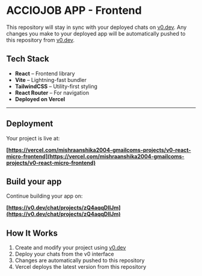 # ACCIOJOB APP - Frontend

This repository will stay in sync with your deployed chats on [v0.dev](https://v0.dev).
Any changes you make to your deployed app will be automatically pushed to this repository from [v0.dev](https://v0.dev).

##  Tech Stack

-  **React** – Frontend library
-  **Vite** – Lightning-fast bundler
-  **TailwindCSS** – Utility-first styling
-  **React Router** – For navigation
-  **Deployed on Vercel**

---
## Deployment

Your project is live at:

**[https://vercel.com/mishraanshika2004-gmailcoms-projects/v0-react-micro-frontend](https://vercel.com/mishraanshika2004-gmailcoms-projects/v0-react-micro-frontend)**

## Build your app

Continue building your app on:

**[https://v0.dev/chat/projects/zQ4aqqDIIJm](https://v0.dev/chat/projects/zQ4aqqDIIJm)**

## How It Works

1. Create and modify your project using [v0.dev](https://v0.dev)
2. Deploy your chats from the v0 interface
3. Changes are automatically pushed to this repository
4. Vercel deploys the latest version from this repository
